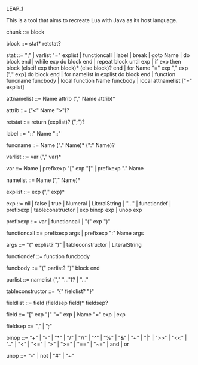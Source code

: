 LEAP_1

This is a tool that aims to recreate Lua with Java as its host language.


chunk ::= block

block ::= stat* retstat?

stat ::= ";" | 
	 varlist "=" explist | 
	 functioncall | 
	 label | 
	 break | 
	 goto Name | 
	 do block end | 
	 while exp do block end | 
	 repeat block until exp | 
	 if exp then block (elseif exp then block)* (else block)? end | 
	 for Name "=" exp "," exp ["," exp] do block end | 
	 for namelist in explist do block end | 
	 function funcname funcbody | 
	 local function Name funcbody | 
	 local attnamelist ["=" explist]

attnamelist ::=  Name attrib ("," Name attrib)*

attrib ::= ("<" Name ">")?

retstat ::= return (explist)? (";")?

label ::= "::" Name "::"

funcname ::= Name ("." Name)* (":" Name)?

varlist ::= var ("," var)*

var ::=  Name | prefixexp "[" exp "]" | prefixexp "." Name 

namelist ::= Name ("," Name)*

explist ::= exp ("," exp)*

exp ::=  nil | false | true | Numeral | LiteralString | "..." | functiondef | 
		 prefixexp | tableconstructor | exp binop exp | unop exp 

prefixexp ::= var | functioncall | "(" exp ")"

functioncall ::=  prefixexp args | prefixexp ":" Name args 

args ::=  "(" explist? ")" | tableconstructor | LiteralString 

functiondef ::= function funcbody

funcbody ::= "(" parlist? ")" block end

parlist ::= namelist ("," "...")? | "..."

tableconstructor ::= "{" fieldlist? "}"

fieldlist ::= field (fieldsep field)* fieldsep?

field ::= "[" exp "]" "=" exp | Name "=" exp | exp

fieldsep ::= "," | ";"

binop ::=  "+" | "-" | "*" | "/" | "//" | "^" | "%" | 
	 "&" | "~" | "|" | ">>" | "<<" | ".." | 
	 "<" | "<=" | ">" | ">=" | "==" | "~=" | 
	 and | or

unop ::= "-" | not | "#" | "~"
